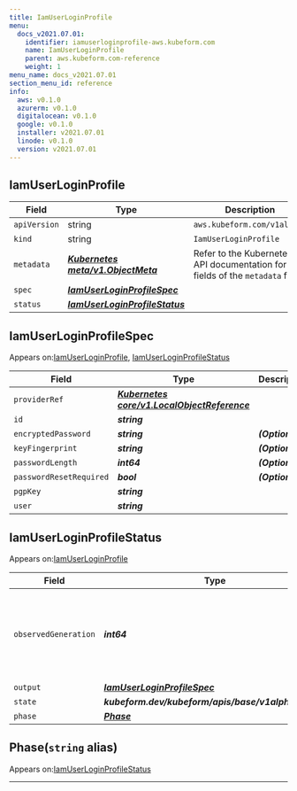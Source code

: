 ```yaml
---
title: IamUserLoginProfile
menu:
  docs_v2021.07.01:
    identifier: iamuserloginprofile-aws.kubeform.com
    name: IamUserLoginProfile
    parent: aws.kubeform.com-reference
    weight: 1
menu_name: docs_v2021.07.01
section_menu_id: reference
info:
  aws: v0.1.0
  azurerm: v0.1.0
  digitalocean: v0.1.0
  google: v0.1.0
  installer: v2021.07.01
  linode: v0.1.0
  version: v2021.07.01
---
```


## IamUserLoginProfile
| Field | Type | Description |
| ------ | ----- | ----------- |
| `apiVersion` | string | `aws.kubeform.com/v1alpha1` |
|    `kind` | string | `IamUserLoginProfile` |
| `metadata` | ***[Kubernetes meta/v1.ObjectMeta](https://v1-18.docs.kubernetes.io/docs/reference/generated/kubernetes-api/v1.18/#objectmeta-v1-meta)***|Refer to the Kubernetes API documentation for the fields of the `metadata` field.|
| `spec` | ***[IamUserLoginProfileSpec](#iamuserloginprofilespec)***||
| `status` | ***[IamUserLoginProfileStatus](#iamuserloginprofilestatus)***||
## IamUserLoginProfileSpec

Appears on:[IamUserLoginProfile](#iamuserloginprofile), [IamUserLoginProfileStatus](#iamuserloginprofilestatus)

| Field | Type | Description |
| ------ | ----- | ----------- |
| `providerRef` | ***[Kubernetes core/v1.LocalObjectReference](https://v1-18.docs.kubernetes.io/docs/reference/generated/kubernetes-api/v1.18/#localobjectreference-v1-core)***||
| `id` | ***string***||
| `encryptedPassword` | ***string***| ***(Optional)*** |
| `keyFingerprint` | ***string***| ***(Optional)*** |
| `passwordLength` | ***int64***| ***(Optional)*** |
| `passwordResetRequired` | ***bool***| ***(Optional)*** |
| `pgpKey` | ***string***||
| `user` | ***string***||
## IamUserLoginProfileStatus

Appears on:[IamUserLoginProfile](#iamuserloginprofile)

| Field | Type | Description |
| ------ | ----- | ----------- |
| `observedGeneration` | ***int64***| ***(Optional)*** Resource generation, which is updated on mutation by the API Server.|
| `output` | ***[IamUserLoginProfileSpec](#iamuserloginprofilespec)***| ***(Optional)*** |
| `state` | ***kubeform.dev/kubeform/apis/base/v1alpha1.State***| ***(Optional)*** |
| `phase` | ***[Phase](#phase)***| ***(Optional)*** |
## Phase(`string` alias)

Appears on:[IamUserLoginProfileStatus](#iamuserloginprofilestatus)

---
